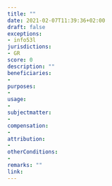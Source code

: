 ```yaml
---
title: ""
date: 2021-02-07T11:39:36+02:00 
draft: false
exceptions:
- info53l
jurisdictions:
- GR
score: 0
description: "" 
beneficiaries:
- 
purposes: 
- 
usage:
- 
subjectmatter:
- 
compensation:
-
attribution: 
-
otherConditions: 
- 
remarks: ""
link: 
---
```

